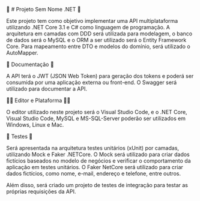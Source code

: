 🚀 # Projeto Sem Nome .NET 🚀

Este projeto tem como objetivo implementar uma API multiplataforma utilizando .NET Core 3.1 e C# como linguagem de programação. A arquitetura em camadas com DDD será utilizada para modelagem, o banco de dados será o MySQL e o ORM a ser utilizado será o Entity Framework Core. Para mapeamento entre DTO e modelos do domínio, será utilizado o AutoMapper.

📜 Documentação 📜

A API terá o JWT (JSON Web Token) para geração dos tokens e poderá ser consumida por uma aplicação externa ou front-end. O Swagger será utilizado para documentar a API.

👨‍💻 Editor e Plataforma 👩‍💻

O editor utilizado neste projeto será o Visual Studio Code, e o .NET Core, Visual Studio Code, MySQL e MS-SQL-Server poderão ser utilizados em Windows, Linux e Mac.

🧪 Testes 🧪

Será apresentada na arquitetura testes unitários (xUnit) por camadas, utilizando Mock e Faker .NETCore. O Mock será utilizado para criar dados fictícios baseados no modelo de negócios e verificar o comportamento da aplicação em testes unitários. O Faker NetCore será utilizado para criar dados fictícios, como nome, e-mail, endereço e telefone, entre outros.

Além disso, será criado um projeto de testes de integração para testar as próprias requisições da API.
